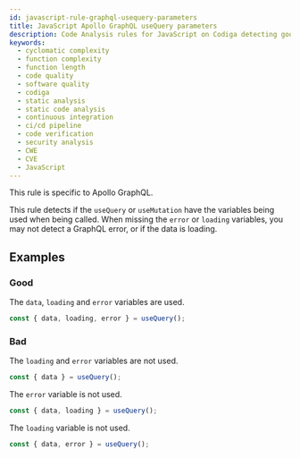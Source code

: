 ```yaml
---
id: javascript-rule-graphql-usequery-parameters
title: JavaScript Apollo GraphQL useQuery parameters
description: Code Analysis rules for JavaScript on Codiga detecting good software practices, security and vulnerability issues. Available on GitHub, GitLab and Bitbucket.
keywords:
  - cyclomatic complexity
  - function complexity
  - function length
  - code quality
  - software quality
  - codiga
  - static analysis
  - static code analysis
  - continuous integration
  - ci/cd pipeline
  - code verification
  - security analysis
  - CWE
  - CVE
  - JavaScript
---
```


This rule is specific to Apollo GraphQL.

This rule detects if the `useQuery` or `useMutation` have the variables
being used when being called. When missing the `error` or `loading`
variables, you may not detect a GraphQL error, or if the data is loading.

## Examples

### Good

The `data`, `loading` and `error` variables are used.

```javascript
const { data, loading, error } = useQuery();
```

### Bad

The `loading` and `error` variables are not used.

```javascript
const { data } = useQuery();
```

The `error` variable is not used.

```javascript
const { data, loading } = useQuery();
```

The `loading` variable is not used.

```javascript
const { data, error } = useQuery();
```
